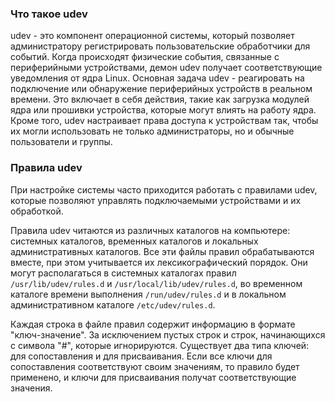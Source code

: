 ### Что такое udev

udev - это компонент операционной системы, который позволяет администратору регистрировать пользовательские обработчики для событий. Когда происходят физические события, связанные с периферийными устройствами, демон udev получает соответствующие уведомления от ядра Linux. Основная задача udev - реагировать на подключение или обнаружение периферийных устройств в реальном времени. Это включает в себя действия, такие как загрузка модулей ядра или прошивки устройства, которые могут влиять на работу ядра. Кроме того, udev настраивает права доступа к устройствам так, чтобы их могли использовать не только администраторы, но и обычные пользователи и группы.

### Правила udev

При настройке системы часто приходится работать с правилами udev, которые позволяют управлять подключаемыми устройствами и их обработкой.

Правила udev читаются из различных каталогов на компьютере: системных каталогов, временных каталогов и локальных административных каталогов. Все эти файлы правил обрабатываются вместе, при этом учитывается их лексикографический порядок. Они могут располагаться в системных каталогах правил `/usr/lib/udev/rules.d` и `/usr/local/lib/udev/rules.d`, во временном каталоге времени выполнения `/run/udev/rules.d` и в локальном административном каталоге `/etc/udev/rules.d`.

Каждая строка в файле правил содержит информацию в формате "ключ-значение". За исключением пустых строк и строк, начинающихся с символа "#", которые игнорируются. Существует два типа ключей: для сопоставления и для присваивания. Если все ключи для сопоставления соответствуют своим значениям, то правило будет применено, и ключи для присваивания получат соответствующие значения.
